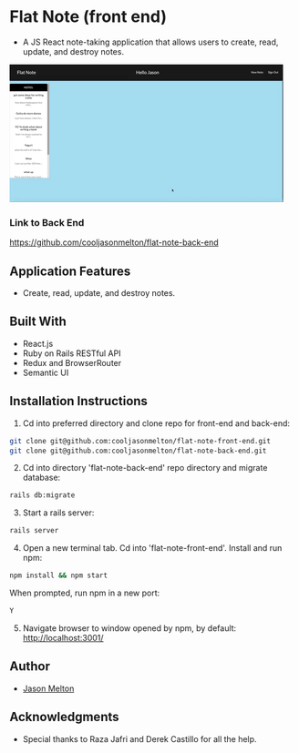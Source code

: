 # Flat Note (front end)
* A JS React note-taking application that allows users to create, read, update, and destroy notes.  

![demo-of-app](https://github.com/cooljasonmelton/flat-note-front-end/blob/master/Animated%20GIF-downsized_large%20(1).gif?raw=true)​

### Link to Back End
<a href='https://github.com/cooljasonmelton/paperclips-front-end'>https://github.com/cooljasonmelton/flat-note-back-end<a>
  
## Application Features
* Create, read, update, and destroy notes. 

## Built With​
* React.js
* Ruby on Rails RESTful API
* Redux and BrowserRouter
* Semantic UI
​
## Installation Instructions
1. Cd into preferred directory and clone repo for front-end and back-end:
```bash
git clone git@github.com:cooljasonmelton/flat-note-front-end.git
git clone git@github.com:cooljasonmelton/flat-note-back-end.git
```
2. Cd into directory 'flat-note-back-end' repo directory and migrate database:
```bash
rails db:migrate
```
3. Start a rails server:
```bash
rails server
```
4. Open a new terminal tab. Cd into 'flat-note-front-end'. Install and run npm:
```bash
npm install && npm start
```
When prompted, run npm in a new port:
```bash
Y
```
5. Navigate browser to window opened by npm, by default: <a href='http://localhost:3001/'> http://localhost:3001/ </a> 

## Author
* <a href='https://github.com/cooljasonmelton'> Jason Melton</a>

## Acknowledgments
* Special thanks to Raza Jafri and Derek Castillo for all the help.




